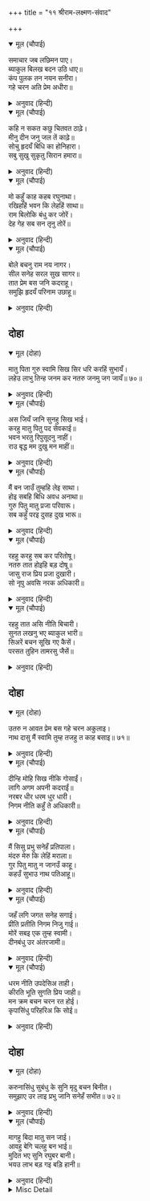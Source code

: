 +++
title = "११ श्रीराम-लक्ष्मण-संवाद"

+++


<details open><summary>मूल (चौपाई)</summary>

समाचार जब लछिमन पाए।  
ब्याकुल बिलख बदन उठि धाए॥  
कंप पुलक तन नयन सनीरा।  
गहे चरन अति प्रेम अधीरा॥
</details>

<details><summary>अनुवाद (हिन्दी)</summary>

जब लक्ष्मणजीने ये समाचार पाये, तब वे व्याकुल होकर उदास-मुँह उठ दौड़े। शरीर काँप रहा है, रोमाञ्च हो रहा है, नेत्र आँसुओंसे भरे हैं। प्रेमसे अत्यन्त अधीर होकर उन्होंने श्रीरामजीके चरण पकड़ लिये॥ १॥
</details>

<details open><summary>मूल (चौपाई)</summary>

कहि न सकत कछु चितवत ठाढ़े।  
मीनु दीन जनु जल तें काढ़े॥  
सोचु हृदयँ बिधि का होनिहारा।  
सबु सुखु सुकृतु सिरान हमारा॥
</details>

<details><summary>अनुवाद (हिन्दी)</summary>

वे कुछ कह नहीं सकते, खड़े-खड़े देख रहे हैं। [ऐसे दीन हो रहे हैं] मानो जलसे निकाले जानेपर मछली दीन हो रही हो। हृदयमें यह सोच है कि हे विधाता! क्या होनेवाला है? क्या हमारा सब सुख और पुण्य पूरा हो गया?॥ २॥
</details>

<details open><summary>मूल (चौपाई)</summary>

मो कहुँ काह कहब रघुनाथा।  
रखिहहिं भवन कि लेहहिं साथा॥  
राम बिलोकि बंधु कर जोरें।  
देह गेह सब सन तृनु तोरें॥
</details>

<details><summary>अनुवाद (हिन्दी)</summary>

मुझको श्रीरघुनाथजी क्या कहेंगे? घरपर रखेंगे या साथ ले चलेंगे? श्रीरामचन्द्रजीने भाई लक्ष्मणको हाथ जोड़े और शरीर तथा घर सभीसे नाता तोड़े हुए खड़े देखा॥ ३॥
</details>

<details open><summary>मूल (चौपाई)</summary>

बोले बचनु राम नय नागर।  
सील सनेह सरल सुख सागर॥  
तात प्रेम बस जनि कदराहू।  
समुझि हृदयँ परिनाम उछाहू॥
</details>

<details><summary>अनुवाद (हिन्दी)</summary>

तब नीतिमें निपुण और शील, स्नेह, सरलता और सुखके समुद्र श्रीरामचन्द्रजी वचन बोले— हे तात! परिणाममें होनेवाले आनन्दको हृदयमें समझकर तुम प्रेमवश अधीर मत होओ॥ ४॥
</details>

## दोहा


<details open><summary>मूल (दोहा)</summary>

मातु पिता गुरु स्वामि सिख सिर धरि करहिं सुभायँ।  
लहेउ लाभु तिन्ह जनम कर नतरु जनमु जग जायँ॥ ७०॥
</details>

<details><summary>अनुवाद (हिन्दी)</summary>

जो लोग माता, पिता, गुरु और स्वामीकी शिक्षाको स्वाभाविक ही सिर चढ़ाकर उसका पालन करते हैं, उन्होंने ही जन्म लेनेका लाभ पाया है; नहीं तो जगत् में जन्म व्यर्थ ही है॥ ७०॥
</details>

<details open><summary>मूल (चौपाई)</summary>

अस जियँ जानि सुनहु सिख भाई।  
करहु मातु पितु पद सेवकाई॥  
भवन भरतु रिपुसूदनु नाहीं।  
राउ बृद्ध मम दुखु मन माहीं॥
</details>

<details><summary>अनुवाद (हिन्दी)</summary>

हे भाई! हृदयमें ऐसा जानकर मेरी सीख सुनो और माता-पिताके चरणोंकी सेवा करो। भरत और शत्रुघ्न घरपर नहीं हैं, महाराज वृद्ध हैं और उनके मनमें मेरा दुःख है॥ १॥
</details>

<details open><summary>मूल (चौपाई)</summary>

मैं बन जाउँ तुम्हहि लेइ साथा।  
होइ सबहि बिधि अवध अनाथा॥  
गुरु पितु मातु प्रजा परिवारू।  
सब कहुँ परइ दुसह दुख भारू॥
</details>

<details><summary>अनुवाद (हिन्दी)</summary>

इस अवस्थामें मैं तुमको साथ लेकर वन जाऊँ तो अयोध्या सभी प्रकारसे अनाथ हो जायगी। गुरु, पिता, माता, प्रजा और परिवार सभीपर दुःखका दुःसह भार आ पड़ेगा॥ २॥
</details>

<details open><summary>मूल (चौपाई)</summary>

रहहु करहु सब कर परितोषू।  
नतरु तात होइहि बड़ दोषू॥  
जासु राज प्रिय प्रजा दुखारी।  
सो नृपु अवसि नरक अधिकारी॥
</details>

<details><summary>अनुवाद (हिन्दी)</summary>

अतः तुम यहीं रहो और सबका सन्तोष करते रहो। नहीं तो हे तात! बड़ा दोष होगा। जिसके राज्यमें प्यारी प्रजा दुःखी रहती है, वह राजा अवश्य ही नरकका अधिकारी होता है॥ ३॥
</details>

<details open><summary>मूल (चौपाई)</summary>

रहहु तात असि नीति बिचारी।  
सुनत लखनु भए ब्याकुल भारी॥  
सिअरें बचन सूखि गए कैसें।  
परसत तुहिन तामरसु जैसें॥
</details>

<details><summary>अनुवाद (हिन्दी)</summary>

हे तात! ऐसी नीति विचारकर तुम घर रह जाओ। यह सुनते ही लक्ष्मणजी बहुत ही व्याकुल हो गये। इन शीतल वचनोंसे वे कैसे सूख गये, जैसे पालेके स्पर्शसे कमल सूख जाता है!॥ ४॥
</details>

## दोहा


<details open><summary>मूल (दोहा)</summary>

उतरु न आवत प्रेम बस गहे चरन अकुलाइ।  
नाथ दासु मैं स्वामि तुम्ह तजहु त काह बसाइ॥ ७१॥
</details>

<details><summary>अनुवाद (हिन्दी)</summary>

प्रेमवश लक्ष्मणजीसे कुछ उत्तर देते नहीं बनता। उन्होंने व्याकुल होकर श्रीरामजीके चरण पकड़ लिये और कहा—हे नाथ! मैं दास हूँ और आप स्वामी हैं; अतः आप मुझे छोड़ ही दें तो मेरा क्या वश है?॥ ७१॥
</details>

<details open><summary>मूल (चौपाई)</summary>

दीन्हि मोहि सिख नीकि गोसाईं।  
लागि अगम अपनी कदराईं॥  
नरबर धीर धरम धुर धारी।  
निगम नीति कहुँ ते अधिकारी॥
</details>

<details><summary>अनुवाद (हिन्दी)</summary>

हे स्वामी! आपने मुझे सीख तो बड़ी अच्छी दी है, पर मुझे अपनी कायरतासे वह मेरे लिये अगम (पहुँचके बाहर) लगी। शास्त्र और नीतिके तो वे ही श्रेष्ठ पुरुष अधिकारी हैं जो धीर हैं और धर्मकी धुरीको धारण करनेवाले हैं॥ १॥
</details>

<details open><summary>मूल (चौपाई)</summary>

मैं सिसु प्रभु सनेहँ प्रतिपाला।  
मंदरु मेरु कि लेहिं मराला॥  
गुर पितु मातु न जानउँ काहू।  
कहउँ सुभाउ नाथ पतिआहू॥
</details>

<details><summary>अनुवाद (हिन्दी)</summary>

मैं तो प्रभु (आप) के स्नेहमें पला हुआ छोटा बच्चा हूँ! कहीं हंस भी मन्दराचल या सुमेरु पर्वतको उठा सकते हैं! हे नाथ! स्वभावसे ही कहता हूँ, आप विश्वास करें, मैं आपको छोड़कर गुरु, पिता, माता किसीको भी नहीं जानता॥ २॥
</details>

<details open><summary>मूल (चौपाई)</summary>

जहँ लगि जगत सनेह सगाई।  
प्रीति प्रतीति निगम निजु गाई॥  
मोरें सबइ एक तुम्ह स्वामी।  
दीनबंधु उर अंतरजामी॥
</details>

<details><summary>अनुवाद (हिन्दी)</summary>

जगत् में जहाँतक स्नेहका सम्बन्ध, प्रेम और विश्वास है, जिनको स्वयं वेदने गाया है—हे स्वामी! हे दीनबन्धु! हे सबके हृदयके अंदरकी जाननेवाले! मेरे तो वे सब कुछ केवल आप ही हैं॥ ३॥
</details>

<details open><summary>मूल (चौपाई)</summary>

धरम नीति उपदेसिअ ताही।  
कीरति भूति सुगति प्रिय जाही॥  
मन क्रम बचन चरन रत होई।  
कृपासिंधु परिहरिअ कि सोई॥
</details>

<details><summary>अनुवाद (हिन्दी)</summary>

धर्म और नीतिका उपदेश तो उसको करना चाहिये जिसे कीर्ति, विभूति (ऐश्वर्य) या सद्गति प्यारी हो। किन्तु जो मन, वचन और कर्मसे चरणोंमें ही प्रेम रखता हो, हे कृपासिन्धु! क्या वह भी त्यागनेके योग्य है?॥ ४॥
</details>

## दोहा


<details open><summary>मूल (दोहा)</summary>

करुनासिंधु सुबंधु के सुनि मृदु बचन बिनीत।  
समुझाए उर लाइ प्रभु जानि सनेहँ सभीत॥ ७२॥
</details>

<details><summary>अनुवाद (हिन्दी)</summary>

दयाके समुद्र श्रीरामचन्द्रजीने भले भाईके कोमल और नम्रतायुक्त वचन सुनकर और उन्हें स्नेहके कारण डरे हुए जानकर, हृदयसे लगाकर समझाया॥ ७२॥
</details>

<details open><summary>मूल (चौपाई)</summary>

मागहु बिदा मातु सन जाई।  
आवहु बेगि चलहु बन भाई॥  
मुदित भए सुनि रघुबर बानी।  
भयउ लाभ बड़ गइ बड़ि हानी॥
</details>

<details><summary>अनुवाद (हिन्दी)</summary>

[और कहा—] हे भाई! जाकर मातासे विदा माँग आओ और जल्दी वनको चलो! रघुकुलमें श्रेष्ठ श्रीरामजीकी वाणी सुनकर लक्ष्मणजी आनन्दित हो गये। बड़ी हानि दूर हो गयी और बड़ा लाभ हुआ!॥ १॥
</details>

<details><summary>Misc Detail</summary>


</details>
